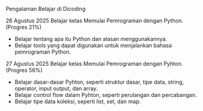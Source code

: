 Pengalaman Belajar di Dicoding

26 Agustus 2025
Belajar kelas Memulai Pemrograman dengan Python. (Progres 21%)
* Belajar tentang apa itu Python dan alasan menggunakannya.
* Belajar tools yang dapat digunakan untuk menjalankan bahasa pemrograman Python.

27 Agustus 2025
Belajar kelas Memulai Pemrograman dengan Pyhton. (Progres 56%)
* Belajar dasar-dasar Pyhton, seperti struktur dasar, tipe data, string, operator, input output, dan array.
* Belajar control flow dalam Pyhton, seperti perulangan dan percabangan.
* Belajar tipe data koleksi, seperti list, set, dan map.
